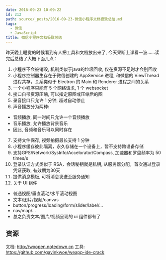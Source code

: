 ```yaml
---
date: 2016-09-23 10:09:22
id: 212
path: source/_posts/2016-09-23-微信小程序文档极致总结.md
tags:
  - 微信
  - JavaScript
title: 微信小程序文档极致总结
---
```


昨天晚上睡觉的时候看到有人把工具和文档放出来了, 今天果断上课看一波......读完后总结了大概下面几点：


1. 小程序不会被销毁, 机制类似于java的垃圾回收, 仅在资源不足时才会别回收
2. 小程序控制器生存在于微信创建的 AppService 进程, 和微信的 ViewThread 进程共存，关系类似于 Electron 的 Main 和 Renderer 进程之间的关系
3. 一个小程序只能有 5 个网络请求, 1 个 websocket
4. 接口自带资源压缩, 可以指定原图或压缩后的图
5. 录音接口只允许 1 分钟, 超过自动停止
6. 声音播放分为两种:
  - 音频播放, 同一时间只允许一个音频播放
  - 音乐播放, 允许播放背景音乐
  - 因此, 音频和音乐可以同时存在
7. 支持文件保存, 视频拍摄最长支持 1 分钟
8. 小程序缓存彼此隔离，永久存储在一个设备上，暂不支持跨设备存储
9. 支持GPS/Network/SysInfo/Accelorator/Compass, 加速器和罗盘频率为 50 times/s
10. 登录认证方式类似于 RSA，会话秘钥就是私钥, 从服务器分配，首次通过登录凭证获取, 有效期为30天
11. 提供消息模板, 可将消息发送至服务通知
12. 关于 UI 组件
  - 普通视图/垂直滚动/水平滚动视图
  - 文本/图片/视频/canvas
  - button/progress/loading/form/slider/label/...
  - nav/map/...
  - 总之负责文本/图片/视频呈现的 ui 组件都有了

## 资源

文档: http://wxopen.notedown.cn
工具: https://github.com/gavinkwoe/weapp-ide-crack